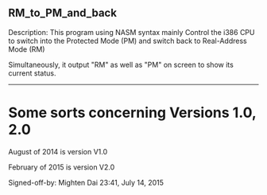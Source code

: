 ##  RM_to_PM_and_back

Description:
This program using NASM syntax mainly Control the i386 CPU to 
   switch into the Protected Mode (PM) 
      and switch back to Real-Address Mode (RM)

Simultaneously, it output "RM" as well as "PM" on screen
	                   to show its current status.

----------------------------
# Some sorts concerning Versions 1.0, 2.0

August   of 2014 is version V1.0

February of 2015 is version V2.0



  Signed-off-by:  Mighten Dai
	          23:41,  July 14, 2015
